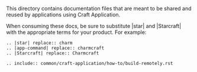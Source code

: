 This directory contains documentation files that are meant to be shared and reused by
applications using Craft Application.

When consuming these docs, be sure to substitute |star| and |Starcraft| with the
appropriate terms for your product. For example:

```
.. |star| replace:: charm
.. |app-command| replace:: charmcraft
.. |Starcraft| replace:: Charmcraft

.. include:: common/craft-application/how-to/build-remotely.rst
```
